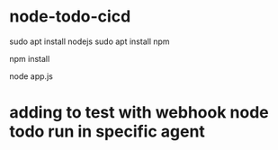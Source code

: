 # node-todo-cicd

sudo apt install nodejs
sudo apt install npm


npm install

node app.js
# adding to test with webhook node todo run in specific agent
